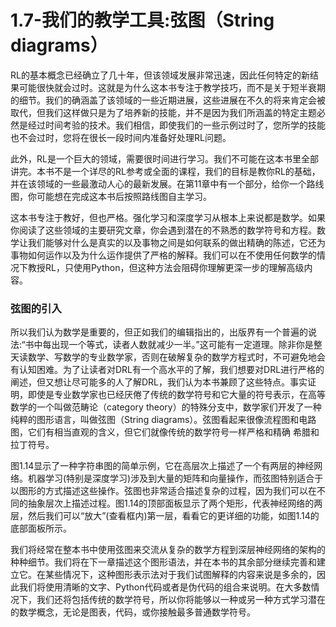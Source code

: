 # 1.7-我们的教学工具:弦图（String diagrams）

RL的基本概念已经确立了几十年，但该领域发展非常迅速，因此任何特定的新结果可能很快就会过时。这就是为什么这本书专注于教学技巧，而不是关于短半衰期的细节。我们的确涵盖了该领域的一些近期进展，这些进展在不久的将来肯定会被取代，但我们这样做只是为了培养新的技能，并不是因为我们所涵盖的特定主题必然是经过时间考验的技术。我们相信，即使我们的一些示例过时了，您所学的技能也不会过时，您将在很长一段时间内准备好处理RL问题。

此外，RL是一个巨大的领域，需要很时间进行学习。我们不可能在这本书里全部讲完。本书不是一个详尽的RL参考或全面的课程，我们的目标是教你RL的基础，并在该领域的一些最激动人心的最新发展。在第11章中有一个部分，给你一个路线图，你可能想在完成这本书后按照路线图自主学习。

这本书专注于教好，但也严格。强化学习和深度学习从根本上来说都是数学。如果你阅读了这些领域的主要研究文章，你会遇到潜在的不熟悉的数学符号和方程。数学让我们能够对什么是真实的以及事物之间是如何联系的做出精确的陈述，它还为事物如何运作以及为什么运作提供了严格的解释。我们可以在不使用任何数学的情况下教授RL，只使用Python，但这种方法会阻碍你理解更深一步的理解高级内容。

### **弦图的引入**

所以我们认为数学是重要的，但正如我们的编辑指出的，出版界有一个普遍的说法:“书中每出现一个等式，读者人数就减少一半。”这可能有一定道理。除非你是整天读数学、写数学的专业数学家，否则在破解复杂的数学方程式时，不可避免地会有认知困难。为了让读者对DRL有一个高水平的了解，我们想要对DRL进行严格的阐述，但又想让尽可能多的人了解DRL，我们认为本书兼顾了这些特点。事实证明，即使是专业数学家也已经厌倦了传统的数学符号和它大量的符号表示，在高等数学的一个叫做范畴论（category theory）的特殊分支中，数学家们开发了一种纯粹的图形语言，叫做弦图（String diagrams）。弦图看起来很像流程图和电路图，它们有相当直观的含义，但它们就像传统的数学符号一样严格和精确 希腊和拉丁符号。

图1.14显示了一种字符串图的简单示例，它在高层次上描述了一个有两层的神经网络。机器学习\(特别是深度学习\)涉及到大量的矩阵和向量操作，而弦图特别适合于以图形的方式描述这些操作。弦图也非常适合描述复杂的过程，因为我们可以在不同的抽象层次上描述过程。图1.14的顶部面板显示了两个矩形，代表神经网络的两层，然后我们可以“放大”\(查看框内\)第一层，看看它的更详细的功能，如图1.14的底部面板所示。





我们将经常在整本书中使用弦图来交流从复杂的数学方程到深层神经网络的架构的种种细节。我们将在下一章描述这个图形语法，并在本书的其余部分继续完善和建立它。在某些情况下，这种图形表示法对于我们试图解释的内容来说是多余的，因此我们将使用清晰的文字、Python代码或者是伪代码的组合来说明。在大多数情况下，我们还将包括传统的数学符号，所以你将能够以一种或另一种方式学习潜在的数学概念，无论是图表，代码，或你接触最多普通数学符号。









